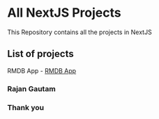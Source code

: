 # All NextJS Projects

This Repository contains all the projects in NextJS

## List of projects

RMDB App - [RMDB App](https://rgautam320-rmdb.vercel.app)

### Rajan Gautam

### Thank you

